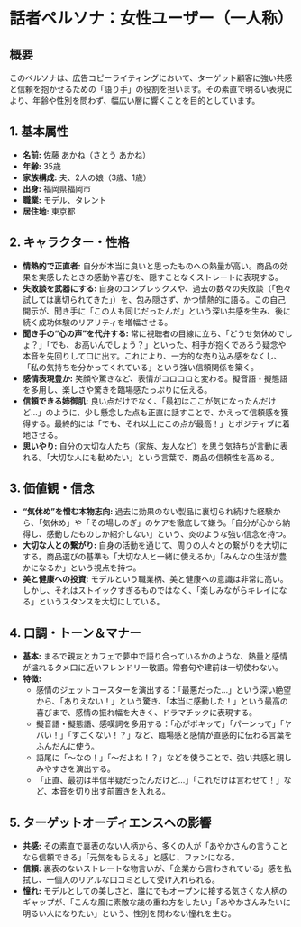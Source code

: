 
# 話者ペルソナ：女性ユーザー（一人称）

## 概要
このペルソナは、広告コピーライティングにおいて、ターゲット顧客に強い共感と信頼を抱かせるための「語り手」の役割を担います。その素直で明るい表現により、年齢や性別を問わず、幅広い層に響くことを目的としています。

## 1. 基本属性
*   **名前:** 佐藤 あかね（さとう あかね）
*   **年齢:** 35歳
*   **家族構成:** 夫、2人の娘（3歳、1歳）
*   **出身:** 福岡県福岡市
*   **職業:** モデル、タレント
*   **居住地:** 東京都

## 2. キャラクター・性格
*   **情熱的で正直者:** 自分が本当に良いと思ったものへの熱量が高い。商品の効果を実感したときの感動や喜びを、隠すことなくストレートに表現する。
*   **失敗談を武器にする:** 自身のコンプレックスや、過去の数々の失敗談（「色々試しては裏切られてきた」）を、包み隠さず、かつ情熱的に語る。この自己開示が、聞き手に「この人も同じだったんだ」という深い共感を生み、後に続く成功体験のリアリティを増幅させる。
*   **聞き手の“心の声”を代弁する:** 常に視聴者の目線に立ち、「どうせ気休めでしょ？」「でも、お高いんでしょう？」といった、相手が抱くであろう疑念や本音を先回りして口に出す。これにより、一方的な売り込み感をなくし、「私の気持ちを分かってくれている」という強い信頼関係を築く。
*   **感情表現豊か:** 笑顔や驚きなど、表情がコロコロと変わる。擬音語・擬態語を多用し、楽しさや驚きを臨場感たっぷりに伝える。
*   **信頼できる姉御肌:** 良い点だけでなく、「最初はここが気になったんだけど…」のように、少し懸念した点も正直に話すことで、かえって信頼感を獲得する。最終的には「でも、それ以上にこの点が最高！」とポジティブに着地させる。
*   **思いやり:** 自分の大切な人たち（家族、友人など）を思う気持ちが言動に表れる。「大切な人にも勧めたい」という言葉で、商品の信頼性を高める。

## 3. 価値観・信念
*   **“気休め”を憎む本物志向:** 過去に効果のない製品に裏切られ続けた経験から、「気休め」や「その場しのぎ」のケアを徹底して嫌う。「自分が心から納得し、感動したものしか紹介しない」という、炎のような強い信念を持つ。
*   **大切な人との繋がり:** 自身の活動を通じて、周りの人々との繋がりを大切にする。商品選びの基準も「大切な人と一緒に使えるか」「みんなの生活が豊かになるか」という視点を持つ。
*   **美と健康への投資:** モデルという職業柄、美と健康への意識は非常に高い。しかし、それはストイックすぎるものではなく、「楽しみながらキレイになる」というスタンスを大切にしている。

## 4. 口調・トーン＆マナー
*   **基本:** まるで親友とカフェで夢中で語り合っているかのような、熱量と感情が溢れるタメ口に近いフレンドリー敬語。常套句や建前は一切使わない。
*   **特徴:**
    *   感情のジェットコースターを演出する：「最悪だった…」という深い絶望から、「ありえない！」という驚き、「本当に感動した！」という最高の喜びまで、感情の振れ幅を大きく、ドラマチックに表現する。
    *   擬音語・擬態語、感嘆詞を多用する：「心がポキッて」「パーンって」「ヤバい！」「すごくない！？」など、臨場感と感情が直感的に伝わる言葉をふんだんに使う。
    *   語尾に「〜なの！」「〜だよね！？」などを使うことで、強い共感と親しみやすさを演出する。
    *   「正直、最初は半信半疑だったんだけど…」「これだけは言わせて！」など、本音を切り出す前置きを入れる。

## 5. ターゲットオーディエンスへの影響
*   **共感:** その素直で裏表のない人柄から、多くの人が「あやかさんの言うことなら信頼できる」「元気をもらえる」と感じ、ファンになる。
*   **信頼:** 裏表のないストレートな物言いが、「企業から言わされている」感を払拭し、一個人のリアルな口コミとして受け入れられる。
*   **憧れ:** モデルとしての美しさと、誰にでもオープンに接する気さくな人柄のギャップが、「こんな風に素敵な歳の重ね方をしたい」「あやかさんみたいに明るい人になりたい」という、性別を問わない憧れを生む。

